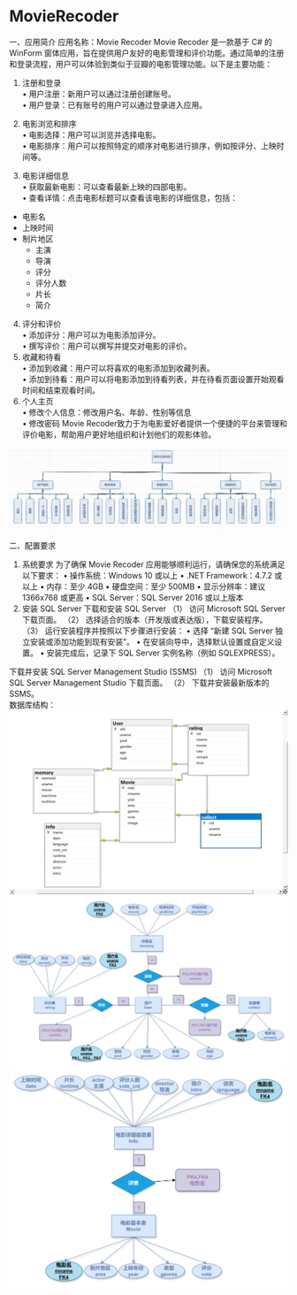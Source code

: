 # MovieRecoder
一、应用简介
应用名称：Movie Recoder
Movie Recoder 是一款基于 C# 的 WinForm 窗体应用，旨在提供用户友好的电影管理和评价功能。通过简单的注册和登录流程，用户可以体验到类似于豆瓣的电影管理功能。以下是主要功能：
1.	注册和登录<br/>
•	用户注册：新用户可以通过注册创建账号。<br/>
•	用户登录：已有账号的用户可以通过登录进入应用。

3.	电影浏览和排序<br/>
•	电影选择：用户可以浏览并选择电影。<br/>
•	电影排序：用户可以按照特定的顺序对电影进行排序，例如按评分、上映时间等。
4.	电影详细信息<br/>
•	获取最新电影：可以查看最新上映的四部电影。<br/>
•	查看详情：点击电影标题可以查看该电影的详细信息，包括：
- 电影名
- 上映时间
- 制片地区
  - 主演
  - 导演
  - 评分
  - 评分人数
  - 片长
  - 简介
4.	评分和评价<br/>
•	添加评分：用户可以为电影添加评分。<br/>
•	撰写评价：用户可以撰写并提交对电影的评价。
5.	收藏和待看<br/>
•	添加到收藏：用户可以将喜欢的电影添加到收藏列表。<br/>
•	添加到待看：用户可以将电影添加到待看列表，并在待看页面设置开始观看时间和结束观看时间。
6.	个人主页<br/>
•	修改个人信息：修改用户名、年龄、性别等信息<br/>
•	修改密码
Movie Recoder致力于为电影爱好者提供一个便捷的平台来管理和评价电影，帮助用户更好地组织和计划他们的观影体验。
<img src="./Image/module.png">



二、配置要求
1.	系统要求
为了确保 Movie Recoder 应用能够顺利运行，请确保您的系统满足以下要求：
•	操作系统：Windows 10 或以上
•	.NET Framework：4.7.2 或以上
•	内存：至少 4GB
•	硬盘空间：至少 500MB
•	显示分辨率：建议 1366x768 或更高
•	SQL Server：SQL Server 2016 或以上版本
2.	安装 SQL Server
下载和安装 SQL Server
（1）	访问 Microsoft SQL Server 下载页面。
（2）	选择适合的版本（开发版或表达版），下载安装程序。
（3）	运行安装程序并按照以下步骤进行安装：
•	选择 “新建 SQL Server 独立安装或添加功能到现有安装”。
•	在安装向导中，选择默认设置或自定义设置。
•	安装完成后，记录下 SQL Server 实例名称（例如 SQLEXPRESS）。

下载并安装 SQL Server Management Studio (SSMS)
（1）	访问 Microsoft SQL Server Management Studio 下载页面。
（2）	下载并安装最新版本的 SSMS。<br/>
数据库结构：
<img src="./Image/DB.png">
<img src="./Image/DB_ER_User.png">
<img src="./Image/DB_ER_Movie.png">
